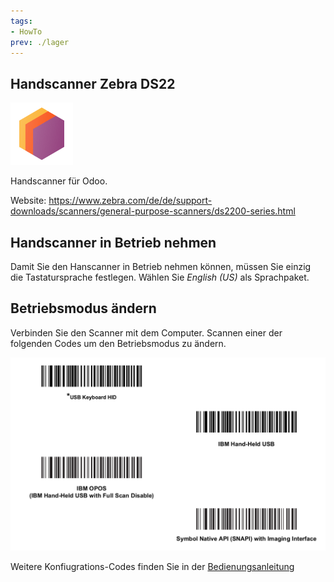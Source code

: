 ```yaml
---
tags:
- HowTo
prev: ./lager
---
```

## Handscanner Zebra DS22
![icons_odoo_stock](assets/icons_odoo_stock.png)

Handscanner für Odoo.

Website: <https://www.zebra.com/de/de/support-downloads/scanners/general-purpose-scanners/ds2200-series.html>

## Handscanner in Betrieb nehmen

Damit Sie den Hanscanner in Betrieb nehmen können, müssen Sie einzig die Tastatursprache festlegen. Wählen Sie *English (US)* als Sprachpaket.

## Betriebsmodus ändern

Verbinden Sie den Scanner mit dem Computer. Scannen einer der folgenden Codes um den Betriebsmodus zu ändern.

![](assets/Handscanner%20Zebra%20DS22.png)

Weitere Konfiugrations-Codes finden Sie in der [Bedienungsanleitung](https://www.zebra.com/content/dam/zebra_new_ia/en-us/manuals/barcode-scanners/ds2208-qsg-en.pdf)